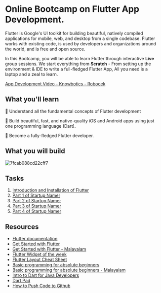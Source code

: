 # Online Bootcamp on Flutter App Development.

Flutter is Google's UI toolkit for building beautiful, natively compiled applications for mobile, web, and desktop from a single codebase. Flutter works with existing code, is used by developers and organizations around the world, and is free and open source.

In this Bootcamp, you will be able to learn Flutter through interactive **Live** group sessions. We start everything from **Scratch** - From setting up the environment & IDE to write a full-fledged Flutter App, All you need is a laptop and a zeal to learn.

[App Development Video - Knowbotics - Robocek](https://www.youtube.com/watch?v=S3PkT_REi1c&list=PLGykX21r34XAKta1fDBC7vcdEmew2VqMi)

## What you'll learn

🔺 Understand all the fundamental concepts of Flutter development

🔺 Build beautiful, fast, and native-quality iOS and Android apps using just one programming language (Dart).

🔺 Become a fully-fledged Flutter developer.  

## What you will build

![7fcab088cd22cff7](https://user-images.githubusercontent.com/49060283/113670536-e0939900-96d2-11eb-9998-587caf707785.gif)


## Tasks
 1. [Introduction and Installation of Flutter](Task-1.md)
 2. [Part 1 of Startup Namer](Task-2.md)
 3. [Part 2 of Startup Namer](Task-3.md)
 4. [Part 3 of Startup Namer](Task-4.md)
 5. [Part 4 of Startup Namer](Task-5.md)


## Resources

- [Flutter documentation](https://flutter.dev/docs) 
- [Get Started with Flutter](https://www.raywenderlich.com/13739693-your-first-flutter-app/lessons/1)
- [Get Started with Flutter - Malayalam](https://www.youtube.com/watch?v=cIZLeUBSlRM&list=PLr11YFCnWCCMQYU8z3Gol2gVA2nBtoKVo)
- [Flutter Widget of the week](https://www.youtube.com/watch?v=b_sQ9bMltGU&list=PLjxrf2q8roU23XGwz3Km7sQZFTdB996iG&index=2)
- [Flutter Layout Cheat Sheet](https://medium.com/flutter-community/flutter-layout-cheat-sheet-5363348d037e)
- [Basic programming for absolute beginners](https://www.youtube.com/watch?v=FLQ-Vhw1NYQ)
- [Basic programming for absolute beginners - Malayalam](https://www.youtube.com/watch?v=tCzyhf-f7zo&list=PLr11YFCnWCCMgk8qEewU_Zl32j3w7hyUZ)
- [Intro to Dart for Java Developers](https://developers.google.com/codelabs/from-java-to-dart?continue=https%3A%2F%2Fdevelopers.google.com%2Flearn%2Fpathways%2Fintro-to-flutter%3Fhl%3Den%23codelab-https%3A%2F%2Fdevelopers.google.com%2Fcodelabs%2Ffrom-java-to-dart#0)
- [Dart Pad](https://dartpad.dev/0df636e00f348bdec2bc1c8ebc7daeb1?null_safety=true)
- [How to Push Code to Github](https://www.youtube.com/watch?v=wrb7Gge9yoE)
